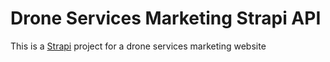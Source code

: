 # Drone Services Marketing Strapi API
This is a [Strapi](https://strapi.io/) project for a drone services marketing website